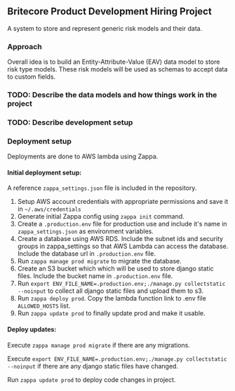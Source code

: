 ## Britecore Product Development Hiring Project

A system to store and represent generic risk models and their data.

### Approach

Overall idea is to build an Entity-Attribute-Value (EAV) data model to store risk type models. These risk models will be used as schemas to accept data to custom fields.

### TODO: Describe the data models and how things work in the project

### TODO: Describe development setup

### Deployment setup
Deployments are done to AWS lambda using Zappa.

#### Initial deployment setup:
A reference `zappa_settings.json` file is included in the repository.
1. Setup AWS account credentials with appropriate permissions and save it in `~/.aws/credentials`
2. Generate initial Zappa config using `zappa init` command.
3. Create a `.production.env` file for production use and include it's name in `zappa_settings.json` as environment variables.
4. Create a database using AWS RDS. Include the subnet ids and security groups in zappa_settings so that AWS Lambda can access the database. Include the database url in  `.production.env` file.
5. Run `zappa manage prod migrate` to migrate the database.
6. Create an S3 bucket which which will be used to store django static files. Include the bucket name in `.production.env` file.
7. Run `export ENV_FILE_NAME=.production.env;./manage.py collectstatic --noinput` to collect all django static files and upload them to s3.
8. Run `zappa deploy prod`. Copy the lambda function link to .env file `ALLOWED_HOSTS` list.
9. Run `zappa update prod` to finally update prod and make it usable.

#### Deploy updates:

Execute `zappa manage prod migrate` if there are any migrations.

Execute `export ENV_FILE_NAME=.production.env;./manage.py collectstatic --noinput` if there are any django static files have changed.

Run `zappa update prod` to deploy code changes in project.

